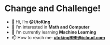 # Change and Challenge!
- 👋 Hi, I’m **@UtoKing**
- 👀 I’m interested in **Math and Computer**
- 🌱 I’m currently learning **Machine Learning**
- 📫 How to reach me: **utoking999@icloud.com**

<!---
UtoKing/UtoKing is a ✨ special ✨ repository because its `README.md` (this file) appears on your GitHub profile.
You can click the Preview link to take a look at your changes.
--->

